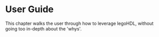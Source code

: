# User Guide

This chapter walks the user through how to leverage legoHDL, without going too in-depth about the 'whys'.